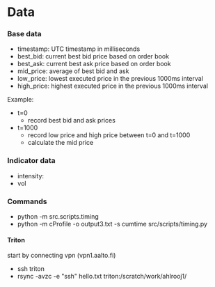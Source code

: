 # Data

### Base data
- timestamp: UTC timestamp in milliseconds
- best_bid: current best bid price based on order book
- best_ask: current best ask price based on order book
- mid_price: average of best bid and ask
- low_price: lowest executed price in the previous 1000ms interval
- high_price: highest executed price in the previous 1000ms interval

Example:
- t=0
    - record best bid and ask prices
- t=1000
    - record low price and high price between t=0 and t=1000
    - calculate the mid price

### Indicator data
- intensity:
- vol


### Commands
- python -m src.scripts.timing
- python -m cProfile -o output3.txt -s cumtime src/scripts/timing.py

#### Triton
start by connecting vpn (vpn1.aalto.fi)
- ssh triton
- rsync -avzc -e "ssh" hello.txt triton:/scratch/work/ahlrooj1/